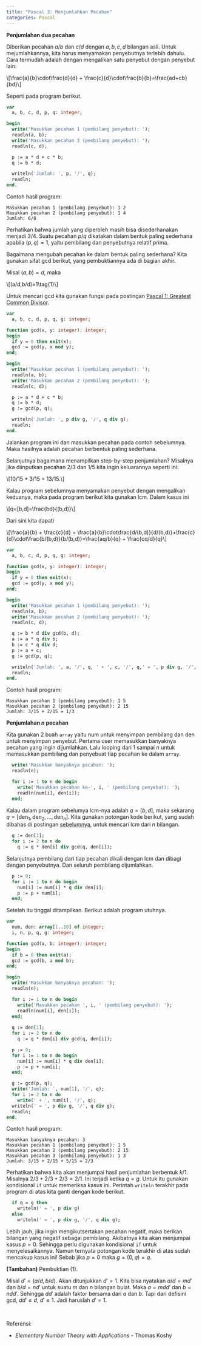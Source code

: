 ```yaml
---
title: "Pascal 3: Menjumlahkan Pecahan"
categories: Pascal
---
```


__Penjumlahan dua pecahan__

Diberikan pecahan $a/b$ dan $c/d$ dengan $a, b, c, d$ bilangan asli. Untuk mejumlahkannya, kita harus menyamakan penyebutnya terlebih dahulu. Cara termudah adalah dengan mengalikan satu penyebut dengan penyebut lain:
<p><span class="m-d">\[\frac{a}{b}\cdot\frac{d}{d} + \frac{c}{d}\cdot\frac{b}{b}=\frac{ad+cb}{bd}\]</span></p>

Seperti pada program berikut.

```pascal
var 
  a, b, c, d, p, q: integer;

begin
  write('Masukkan pecahan 1 (pembilang penyebut): ');
  readln(a, b);
  write('Masukkan pecahan 2 (pembilang penyebut): ');
  readln(c, d); 

  p := a * d + c * b;
  q := b * d;

  writeln('Jumlah: ', p, '/', q);
  readln;
end.
```
<!--more-->

Contoh hasil program:

```
Masukkan pecahan 1 (pembilang penyebut): 1 2
Masukkan pecahan 2 (pembilang penyebut): 1 4
Jumlah: 6/8
```

Perhatikan bahwa jumlah yang diperoleh masih bisa disederhanakan menjadi $3/4$. Suatu pecahan $p/q$ dikatakan dalam bentuk paling sederhana apabila $(p,q)=1$, yaitu pembilang dan penyebutnya relatif prima.

Bagaimana mengubah pecahan ke dalam bentuk paling sederhana? Kita gunakan sifat gcd berikut, yang pembuktiannya ada di bagian akhir.

Misal $(a,b)=d$, maka
<p>\[(a/d,b/d)=1\tag{1}\]</p>

Untuk mencari gcd kita gunakan fungsi pada postingan <a href="https://risoume.github.io/blog/pascal/pascal-1-greatest-common-divisor/">Pascal 1: Greatest Common Divisor</a>.

```pascal
var 
  a, b, c, d, p, q, g: integer;

function gcd(x, y: integer): integer;
begin
  if y = 0 then exit(x);
  gcd := gcd(y, x mod y);
end;

begin
  write('Masukkan pecahan 1 (pembilang penyebut): ');
  readln(a, b);
  write('Masukkan pecahan 2 (pembilang penyebut): ');
  readln(c, d); 

  p := a * d + c * b;
  q := b * d; 
  g := gcd(p, q);

  writeln('Jumlah: ', p div g, '/', q div g);
  readln;
end.
```

Jalankan program ini dan masukkan pecahan pada contoh sebelumnya. Maka hasilnya adalah pecahan berbentuk paling sederhana.

Selanjutnya bagaimana menampilkan step-by-step penjumlahan? Misalnya jika diinputkan pecahan $2/3$ dan $1/5$ kita ingin keluarannya seperti ini:
<p>\[10/15 + 3/15 = 13/15.\]</p>

Kalau program sebelumnya menyamakan penyebut dengan mengalikan keduanya, maka pada program berikut kita gunakan lcm. Dalam kasus ini
<p>\[q=[b,d]=\frac{bd}{(b,d)}\]</p>

Dari sini kita dapati
<p><span class="m-d">\[\frac{a}{b} + \frac{c}{d} = \frac{a}{b}\cdot\frac{d/(b,d)}{d/(b,d)}+\frac{c}{d}\cdot\frac{b/(b,d)}{b/(b,d)}=\frac{aq/b}{q} + \frac{cq/d}{q}\]</span></p>

```pascal
var 
  a, b, c, d, p, q, g: integer;

function gcd(x, y: integer): integer;
begin
  if y = 0 then exit(x);
  gcd := gcd(y, x mod y);
end;

begin
  write('Masukkan pecahan 1 (pembilang penyebut): ');
  readln(a, b);
  write('Masukkan pecahan 2 (pembilang penyebut): ');
  readln(c, d); 

  q := b * d div gcd(b, d);
  a := a * q div b;
  b := c * q div d;
  p := a + c;
  g := gcd(p, q);

  writeln('Jumlah: ', a, '/', q, ' + ', c, '/', q,' = ', p div g, '/', q div g);
  readln;
end.
```

Contoh hasil program:

```
Masukkan pecahan 1 (pembilang penyebut): 1 5
Masukkan pecahan 2 (pembilang penyebut): 2 15
Jumlah: 3/15 + 2/15 = 1/3
```

__Penjumlahan $n$ pecahan__

Kita gunakan 2 buah `array` yaitu num untuk menyimpan pembilang dan den untuk menyimpan penyebut. Pertama user memasukkan banyaknya pecahan yang ingin dijumlahkan. Lalu looping dari $1$ sampai $n$ untuk memasukkan pembilang dan penyebuat tiap pecahan ke dalam `array`.

```pascal
  write('Masukkan banyaknya pecahan: ');
  readln(n);

  for i := 1 to n do begin
    write('Masukkan pecahan ke-', i, ' (pembilang penyebut): ');
    readln(num[i], den[i]);
  end;
```

Kalau dalam program sebelumya lcm-nya adalah $q=[b,d]$, maka sekarang $q=[\text{den}_1,\text{den}_2,\ldots,\text{den}_n]$. Kita gunakan potongan kode berikut, yang sudah dibahas di postingan&nbsp;<a href="https://risoume.github.io/blog/pascal/pascal-2-least-common-multiple/">sebelumnya</a>, untuk mencari lcm dari $n$ bilangan.

```pascal
  q := den[1];
  for i := 2 to n do
    q := q * den[i] div gcd(q, den[i]);
```

Selanjutnya pembilang dari tiap pecahan dikali dengan lcm dan dibagi dengan penyebutnya. Dan seluruh pembilang dijumlahkan.

```pascal
  p := 0;
  for i := 1 to n do begin
    num[i] := num[i] * q div den[i];
    p := p + num[i];
  end;
```

Setelah itu tinggal ditampilkan. Berikut adalah program utuhnya.

```pascal
var
  num, den: array[1..10] of integer; 
  i, n, p, q, g: integer;

function gcd(a, b: integer): integer;
begin
  if b = 0 then exit(a);
  gcd := gcd(b, a mod b);
end;

begin
  write('Masukkan banyaknya pecahan: ');
  readln(n);

  for i := 1 to n do begin
    write('Masukkan pecahan ', i, ' (pembilang penyebut): ');
    readln(num[i], den[i]);
  end;
  
  q := den[1];
  for i := 2 to n do
    q := q * den[i] div gcd(q, den[i]);

  p := 0;
  for i := 1 to n do begin
    num[i] := num[i] * q div den[i];
    p := p + num[i];
  end;

  g := gcd(p, q);
  write('Jumlah: ', num[1], '/', q);
  for i := 2 to n do
    write(' + ', num[i], '/', q);
  writeln(' = ', p div g, '/', q div g);
  readln;
end.
```

Contoh hasil program:

```
Masukkan banyaknya pecahan: 3
Masukkan pecahan 1 (pembilang penyebut): 1 5
Masukkan pecahan 2 (pembilang penyebut): 2 15
Masukkan pecahan 3 (pembilang penyebut): 1 3
Jumlah: 3/15 + 2/15 + 5/15 = 2/3
```

Perhatikan bahwa kita akan menjumpai hasil penjumlahan berbentuk $k/1$. Misalnya $2/3 + 2/3 +2/3=2/1$. Ini terjadi ketika $q=g$. Untuk itu gunakan kondisional `if` untuk memeriksa kasus ini. Perintah `writeln` terakhir pada program di atas kita ganti dengan kode berikut.

```pascal
  if q = g then
    writeln(' = ', p div g)
  else
    writeln(' = ', p div g, '/', q div g);
```

Lebih jauh, jika ingin mengikutsertakan pecahan negatif, maka berikan bilangan yang negatif sebagai pembilang. Akibatnya kita akan menjumpai kasus $p=0$. Sehingga perlu digunakan kondisional `if` untuk menyelesaikannya. Namun ternyata potongan kode terakhir di atas sudah mencakup kasus ini! Sebab jika $p=0$ maka $g=(0,q)=q$.

__(Tambahan)__ Pembuktian $(1)$.

Misal $d'=(a/d,b/d)$. Akan ditunjukkan $d'=1$.
Kita bisa nyatakan $a/d=md'$ dan $b/d=nd'$ untuk suatu $m$ dan $n$ bilangan bulat. Maka $a=mdd'$ dan $b=ndd'$. Sehingga $dd'$ adalah faktor bersama dari $a$ dan $b$. Tapi dari defisini gcd, $dd'\leq d$, $d'\leq 1$. Jadi haruslah $d'=1$.

<br />

Referensi:
- _Elementary Number Theory with Applications_ - Thomas Koshy
